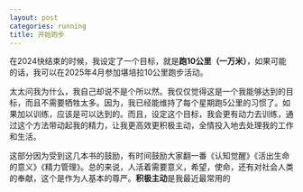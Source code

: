 ```yaml
---
layout: post
categories: running
title: 开始跑步
---
```


在2024快结束的时候，我设定了一个目标，就是**跑10公里（一万米）**，如果可能的话，我可以在2025年4月参加堪培拉10公里跑步活动。

太太问我为什么，我自己却说不是个所以然。我仅仅觉得这是一个我能够达到的目标，而且不需要牺牲太多。因为，我已经能维持了每个星期跑5公里的习惯了。如果加以训练，应该是可以达到的。而且，设定这个目标，我会更有动力去训练，通过这个方法带动起我的精力，让我更高效更积极主动，全情投入地去处理我的工作和生活。

这部分因为受到这几本书的鼓励，有时间鼓励大家翻一番《认知觉醒》《活出生命的意义》《精力管理》。总的来说，人活着需要意义，希望，使命，还有对社会人类的奉献，这个是作为人基本的尊严。**积极主动**是我最近最常用的
<!--stackedit_data:
eyJoaXN0b3J5IjpbLTE3MzA3OTM1MDYsLTE2NjM1OTc3ODgsMT
kzMjExMjIzMl19
-->